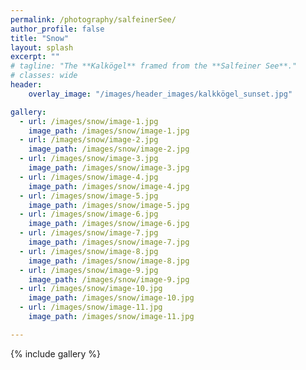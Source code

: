 ```yaml
---
permalink: /photography/salfeinerSee/
author_profile: false
title: "Snow"
layout: splash
excerpt: ""
# tagline: "The **Kalkögel** framed from the **Salfeiner See**."
# classes: wide
header: 
    overlay_image: "/images/header_images/kalkkögel_sunset.jpg"

gallery:
  - url: /images/snow/image-1.jpg
    image_path: /images/snow/image-1.jpg
  - url: /images/snow/image-2.jpg
    image_path: /images/snow/image-2.jpg
  - url: /images/snow/image-3.jpg
    image_path: /images/snow/image-3.jpg
  - url: /images/snow/image-4.jpg
    image_path: /images/snow/image-4.jpg
  - url: /images/snow/image-5.jpg
    image_path: /images/snow/image-5.jpg
  - url: /images/snow/image-6.jpg
    image_path: /images/snow/image-6.jpg
  - url: /images/snow/image-7.jpg
    image_path: /images/snow/image-7.jpg
  - url: /images/snow/image-8.jpg
    image_path: /images/snow/image-8.jpg
  - url: /images/snow/image-9.jpg
    image_path: /images/snow/image-9.jpg
  - url: /images/snow/image-10.jpg
    image_path: /images/snow/image-10.jpg
  - url: /images/snow/image-11.jpg
    image_path: /images/snow/image-11.jpg

---
```


{% include gallery %}